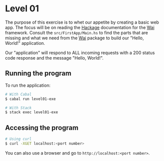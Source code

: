 # Level 01

The purpose of this exercise is to whet our appetite by creating a basic web
app. The focus will be on reading the [Hackage] documentation for the [Wai]
framework. Consult the ``src/FirstApp/Main.hs`` to find the parts that are
missing and what we need from the [Wai] package to build our "Hello, World!"
application.

Our "application" will respond to ALL incoming requests with a 200 status code
response and the message "Hello, World!".

[Hackage]: (https://hackage.haskell.org/)
[Wai]: (https://hackage.haskell.org/package/wai)

## Running the program

To run the application:

```bash
# With Cabal
$ cabal run level01-exe

# With Stack
$ stack exec level01-exe
```

## Accessing the program

```bash
# Using curl
$ curl -XGET localhost:<port number>
```

You can also use a browser and go to ``http://localhost:<port number>``.
